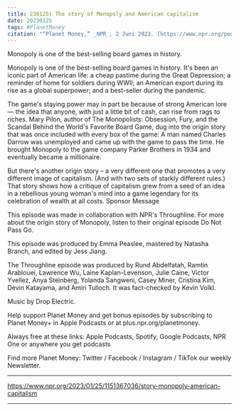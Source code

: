 ```yaml
---
title: 230125) The story of Monopoly and American capitalism
date: 20230125
tags: #PlanetMoney
citation: "“Planet Money,” _NPR_, 2 Juni 2023. [https://www.npr.org/podcasts/510289/planet-money](https://www.npr.org/podcasts/510289/planet-money) (diakses 4 Juni 2023)."
---
```


Monopoly is one of the best-selling board games in history.

Monopoly is one of the best-selling board games in history. It's been an iconic part of American life: a cheap pastime during the Great Depression; a reminder of home for soldiers during WWII; an American export during its rise as a global superpower; and a best-seller during the pandemic.

The game's staying power may in part be because of strong American lore — the idea that anyone, with just a little bit of cash, can rise from rags to riches. Mary Pilon, author of The Monopolists: Obsession, Fury, and the Scandal Behind the World's Favorite Board Game, dug into the origin story that was once included with every box of the game: A man named Charles Darrow was unemployed and came up with the game to pass the time. He brought Monopoly to the game company Parker Brothers in 1934 and eventually became a millionaire.

But there's another origin story – a very different one that promotes a very different image of capitalism. (And with two sets of starkly different rules.) That story shows how a critique of capitalism grew from a seed of an idea in a rebellious young woman's mind into a game legendary for its celebration of wealth at all costs.
Sponsor Message

This episode was made in collaboration with NPR's Throughline. For more about the origin story of Monopoly, listen to their original episode Do Not Pass Go.

This episode was produced by Emma Peaslee, mastered by Natasha Branch, and edited by Jess Jiang.

The Throughline episode was produced by Rund Abdelfatah, Ramtin Arablouei, Lawrence Wu, Laine Kaplan-Levenson, Julie Caine, Victor Yvellez, Anya Steinberg, Yolanda Sangweni, Casey Miner, Cristina Kim, Devin Katayama, and Amiri Tulloch. It was fact-checked by Kevin Volkl.

Music by Drop Electric.

Help support Planet Money and get bonus episodes by subscribing to Planet Money+ in Apple Podcasts or at plus.npr.org/planetmoney.

Always free at these links: Apple Podcasts, Spotify, Google Podcasts, NPR One or anywhere you get podcasts

Find more Planet Money: Twitter / Facebook / Instagram / TikTok our weekly Newsletter.

----

https://www.npr.org/2023/01/25/1151367036/story-monopoly-american-capitalism





----
